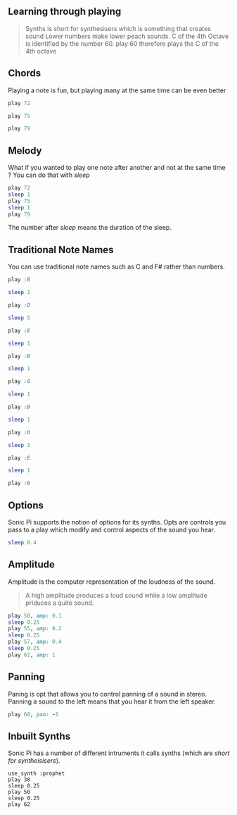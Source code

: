
## Learning through playing

> Synths is short for synthesisers which is something that creates sound
Lower numbers make lower peach sounds.
>C of the 4th Octave is identified by the number 60. play 60 therefore plays the C of the 4th octave

## Chords
Playing a note is fun, but playing many at the same time can be even better

```ruby
play 72

play 75

play 79

```

## Melody
What if you wanted to play one note after another and not at the same time ?
You can do that with *sleep*

```ruby
play 72
sleep 1
play 75
sleep 1
play 79
```
The number after *sleep* means the duration of the sleep.

## Traditional Note Names

You can use traditional note names such as C and F# rather than numbers.

```ruby
play :B

sleep 1

play :D

sleep 5

play :E

sleep 1

play :B

sleep 1

play :G

sleep 1

play :B

sleep 1

play :D

sleep 1

play :E

sleep 1

play :B

```

## Options

Sonic Pi supports the notion of options for its synths. Opts are controls you pass to a play which modify and control aspects of the sound you hear.

```ruby
sleep 0.4
```

## Amplitude
Amplitude is the computer representation of the loudness of the sound.
> A high amplitude produces a loud sound while a low amplitude priduces a quite sound.

```ruby
play 50, amp: 0.1
sleep 0.25
play 55, amp: 0.2
sleep 0.25
play 57, amp: 0.4
sleep 0.25
play 62, amp: 1
```

## Panning
Paning is opt that allows you to control panning of a sound in stereo. 
Panning a sound to the left means that you hear it from the left speaker.

```ruby
play 60, pan: -1
```

## Inbuilt Synths
Sonic Pi has a number of different intruments it calls synths (which are *short for syntheisisers*).

```rub
use_synth :prophet
play 38
sleep 0.25
play 50
sleep 0.25
play 62
```


